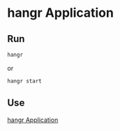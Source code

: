 # hangr Application

## Run
```bash
hangr
```
or
```bash
hangr start
```

## Use
[hangr Application](http://localhost:55555)
